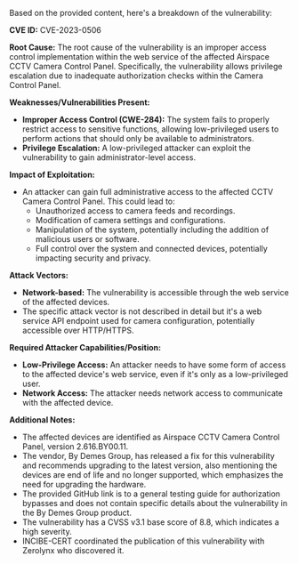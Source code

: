Based on the provided content, here's a breakdown of the vulnerability:

**CVE ID:** CVE-2023-0506

**Root Cause:**
The root cause of the vulnerability is an improper access control implementation within the web service of the affected Airspace CCTV Camera Control Panel. Specifically, the vulnerability allows privilege escalation due to inadequate authorization checks within the Camera Control Panel.

**Weaknesses/Vulnerabilities Present:**
- **Improper Access Control (CWE-284):** The system fails to properly restrict access to sensitive functions, allowing low-privileged users to perform actions that should only be available to administrators.
- **Privilege Escalation:** A low-privileged attacker can exploit the vulnerability to gain administrator-level access.

**Impact of Exploitation:**
- An attacker can gain full administrative access to the affected CCTV Camera Control Panel. This could lead to:
    - Unauthorized access to camera feeds and recordings.
    - Modification of camera settings and configurations.
    - Manipulation of the system, potentially including the addition of malicious users or software.
    - Full control over the system and connected devices, potentially impacting security and privacy.

**Attack Vectors:**
- **Network-based:** The vulnerability is accessible through the web service of the affected devices.
- The specific attack vector is not described in detail but it's a web service API endpoint used for camera configuration, potentially accessible over HTTP/HTTPS.

**Required Attacker Capabilities/Position:**
- **Low-Privilege Access:** An attacker needs to have some form of access to the affected device's web service, even if it's only as a low-privileged user.
- **Network Access:** The attacker needs network access to communicate with the affected device.

**Additional Notes:**
- The affected devices are identified as Airspace CCTV Camera Control Panel, version 2.616.BY00.11.
- The vendor, By Demes Group, has released a fix for this vulnerability and recommends upgrading to the latest version, also mentioning the devices are end of life and no longer supported, which emphasizes the need for upgrading the hardware.
- The provided GitHub link is to a general testing guide for authorization bypasses and does not contain specific details about the vulnerability in the By Demes Group product.
- The vulnerability has a CVSS v3.1 base score of 8.8, which indicates a high severity.
- INCIBE-CERT coordinated the publication of this vulnerability with Zerolynx who discovered it.